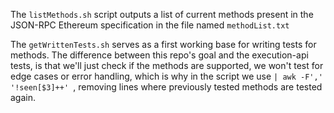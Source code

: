 The `listMethods.sh` script outputs a list of current methods present in the JSON-RPC Ethereum specification in the file named `methodList.txt`


The `getWrittenTests.sh` serves as a first working base for writing tests for methods. The difference between this repo's goal and the execution-api tests, is that we'll just check if the methods are supported, we won't test for edge cases or error handling, which is why in the script we use `| awk -F',' '!seen[$3]++' `, removing lines where previously tested methods are tested again. 